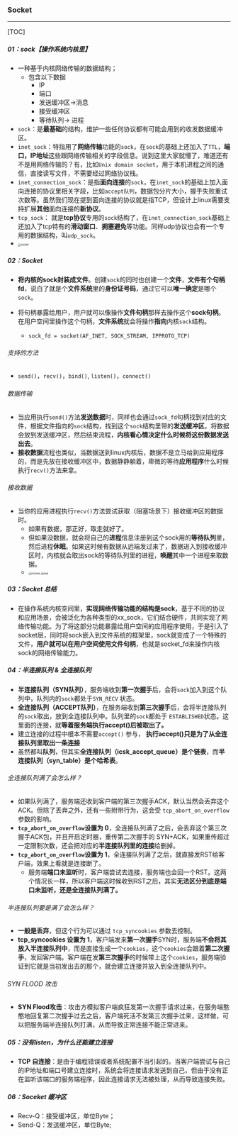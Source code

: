 ### Socket

------

[TOC]

##### 01：sock【操作系统内核里】

- 一种基于内核网络传输的数据结构；
  - 包含以下数据
    - IP
    - 端口
    - 发送缓冲区->消息
    - 接受缓冲区
    - 等待队列-> 进程
- `sock`：是**最基础**的结构，维护一些任何协议都有可能会用到的收发数据缓冲区。
- `inet_sock`：特指用了**网络传输**功能的`sock`，在`sock`的基础上还加入了`TTL`，**端口，IP地址**这些跟网络传输相关的字段信息。说到这里大家就懵了，难道还有不是用网络传输的？有，比如`Unix domain socket`，用于本机进程之间的通信，直接读写文件，不需要经过网络协议栈。
- `inet_connection_sock`：是指**面向连接**的`sock`，在`inet_sock`的基础上加入面向连接的协议里相关字段，比如`accept队列`，数据包分片大小，握手失败重试次数等。虽然我们现在提到面向连接的协议就是指TCP，但设计上linux需要支持扩展**其他**面向连接的**新协议**。
- `tcp_sock`： 就是**tcp协议**专用的`sock`结构了，在`inet_connection_sock`基础上还加入了tcp特有的**滑动窗口**、**拥塞避免**等功能。同样udp协议也会有一个专用的数据结构，叫`udp_sock`。
- <img src="/Users/likang/Code/Git/Programming-Language/Java/07：IO/photots/socket.png" alt="socket" style="zoom:40%;" />

##### 02：Socket

- **将内核的sock封装成文件**。创建`sock`的同时也创建一个**文件**，**文件有个句柄 fd**，说白了就是个**文件系统**里的**身份证号码**，通过它可以**唯一确定**是哪个`sock`。

- 将句柄暴露给用户，用户就可以像操作**文件句柄**那样去操作这个**sock句柄**。在用户空间里操作这个句柄，**文件系统**就会将操作**指向**内核`sock`结构。

  - ```shell
    sock_fd = socket(AF_INET, SOCK_STREAM, IPPROTO_TCP)
    ```

###### 支持的方法

- `send()`，`recv()`，`bind()`, `listen()`，`connect()`

###### 数据传输

- 当应用执行`send()`方法**发送数据**时，同样也会通过`sock_fd`句柄找到对应的文件，根据文件指向的`sock`结构，找到这个`sock`结构里带的**发送缓冲区**，将数据会放到发送缓冲区，然后结束流程，**内核看心情决定什么时候将这份数据发送出去**。
- **接收数据**流程也类似，当数据送到linux内核后，数据不是立马给到应用程序的，而是先放在接收缓冲区中，数据静静躺着，卑微的等待**应用程序**什么时候执行`recv()`方法来拿。

###### 接收数据

- 当你的应用进程执行`recv()`方法尝试获取（阻塞场景下）接收缓冲区的数据时。
  - 如果有数据，那正好，取走就好了。
  - 但如果没数据，就会将自己的**进程**信息注册到这个sock用的**等待队列**里，然后进程**休眠**。如果这时候有数据从远端发过来了，数据进入到接收缓冲区时，内核就会取出sock的等待队列里的进程，**唤醒**其中一个进程来取数据。
  - <img src="/Users/likang/Code/Git/Programming-Language/Java/07：IO/photots/receive_queue.png" alt="receive_queue" style="zoom:40%;" />

##### 03：Socket 总结

- 在操作系统内核空间里，**实现网络传输功能的结构是sock**，基于不同的协议和应用场景，会被泛化为各种类型的xx_sock，它们结合硬件，共同实现了网络传输功能。为了将这部分功能暴露给用户空间的应用程序使用，于是引入了socket层，同时将sock嵌入到文件系统的框架里，sock就变成了一个特殊的文件，**用户就可以在用户空间使用文件句柄**，也就是socket_fd来操作内核sock的网络传输能力。

##### 04：半连接队列 & 全连接队列

- **半连接队列（SYN队列）**，服务端收到**第一次握手**后，会将`sock`加入到这个队列中，队列内的`sock`都处于`SYN_RECV` 状态。
- **全连接队列（ACCEPT队列）**，在服务端收到**第三次握手**后，会将半连接队列的`sock`取出，放到全连接队列中。队列里的`sock`都处于 `ESTABLISHED`状态。这里面的连接，就**等着服务端执行accept()后被取出了。**
- 建立连接的过程中根本不需要`accept()` 参与， **执行accept()只是为了从全连接队列里取出一条连接**
- 虽然都叫**队列**，但其实**全连接队列（icsk_accept_queue）是个链表**，而**半连接队列（syn_table）是个哈希表**。

###### 全连接队列满了会怎么样？

- 如果队列满了，服务端还收到客户端的第三次握手ACK，默认当然会丢弃这个ACK。但除了丢弃之外，还有一些附带行为，这会受 `tcp_abort_on_overflow` 参数的影响。
- **`tcp_abort_on_overflow`设置为 0**，全连接队列满了之后，会丢弃这个第三次握手ACK包，并且开启定时器，重传第二次握手的 SYN+ACK，如果重传超过一定限制次数，还会把对应的**半连接队列里的连接**给删掉。
- **`tcp_abort_on_overflow`设置为 1**，全连接队列满了之后，就直接发RST给客户端，效果上看就是连接断了。
  - 服务端**端口未监听**时，客户端尝试去连接，服务端也会回一个RST。这两个情况长一样，所以客户端这时候收到RST之后，其实**无法区分到底是端口未监听，还是全连接队列满了。**

###### 半连接队列要是满了会怎么样？

- **一般是丢弃**，但这个行为可以通过 `tcp_syncookies` 参数去控制。
- **tcp_syncookies 设置为 1**，客户端发来**第一次握手**SYN时，服务端**不会将其放入半连接队列中**，而是直接生成一个`cookies`，这个`cookies`会跟着**第二次握手**，发回客户端。客户端在发**第三次握手**的时候带上这个`cookies`，服务端验证到它就是当初发出去的那个，就会建立连接并放入到全连接队列中。

###### SYN FLOOD 攻击

- **SYN Flood攻击**：攻击方模拟客户端疯狂发第一次握手请求过来，在服务端憨憨地回复第二次握手过去之后，客户端死活不发第三次握手过来，这样做，可以把服务端半连接队列打满，从而导致正常连接不能正常进来。

##### 05：没有listen，为什么还能建立连接

- **TCP 自连接**：是由于编程错误或者系统配置不当引起的。当客户端尝试与自己的IP地址和端口号建立连接时，系统会将连接请求发送到自己，但由于没有正在监听该端口的服务端程序，因此连接请求无法被处理，从而导致连接失败。

##### 06：Soceket  缓冲区

- Recv-Q：接受缓冲区，单位Byte；
- Send-Q：发送缓冲区，单位Byte;

